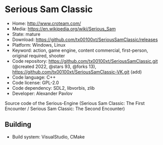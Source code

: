 # Serious Sam Classic

- Home: http://www.croteam.com/
- Media: https://en.wikipedia.org/wiki/Serious_Sam
- State: mature
- Download: https://github.com/tx00100xt/SeriousSamClassic/releases
- Platform: Windows, Linux
- Keyword: action, game engine, content commercial, first-person, original required, shooter
- Code repository: https://github.com/tx00100xt/SeriousSamClassic.git (@created 2022, @stars 93, @forks 13), https://github.com/tx00100xt/SeriousSamClassic-VK.git (add)
- Code language: C++
- Code license: GPL-2.0
- Code dependency: SDL2, libvorbis, zlib
- Developer: Alexander Pavlov

Source code of the Serious-Engine (Serious Sam Classic: The First Encounter / Serious Sam Classic: The Second Encounter)

## Building

- Build system: VisualStudio, CMake
